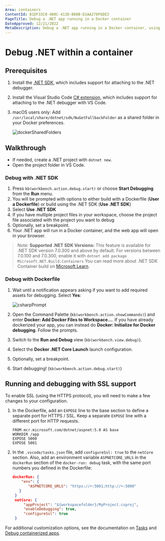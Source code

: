 ```yaml
---
Area: containers
ContentId: B1DF33C0-400C-413D-B60B-D1AA278F6DE3
PageTitle: Debug a .NET app running in a Docker container
DateApproved: 12/21/2022
MetaDescription: Debug a .NET app running in a Docker container, using Visual Studio Code.
---
```

# Debug .NET within a container

## Prerequisites

1. Install the [.NET SDK](https://www.microsoft.com/net/download), which includes support for attaching to the .NET debugger.

1. Install the Visual Studio Code [C# extension](https://marketplace.visualstudio.com/items?itemName=ms-dotnettools.csharp), which includes support for attaching to the .NET debugger with VS Code.

1. macOS users only: Add `/usr/local/share/dotnet/sdk/NuGetFallbackFolder` as a shared folder in your Docker preferences.

    ![dockerSharedFolders](images/debug/mac-folders.png)

## Walkthrough

- If needed, create a .NET project with `dotnet new`.
- Open the project folder in VS Code.

### Debug with .NET SDK

1. Press `kb(workbench.action.debug.start)` or choose **Start Debugging** from the **Run** menu.
1. You will be prompted with options to either build with a Dockerfile (**User a Dockerfile**) or build using the .NET SDK (**Use .NET SDK**)
1. Select **Use .NET SDK**
1. If you have multiple project files in your workspace, choose the project file associated with the project you want to debug
1. Optionally, set a breakpoint.
2. Your .NET app will run in a Docker container, and the web app will open in your browser.

> Note: **Supported .NET SDK Versions:** This feature is available for .NET SDK version 7.0.300 and above by default. For versions between 7.0.100 and 7.0.300, enable it with `dotnet add package Microsoft.NET.Build.Containers` You can read more about .NET SDK Container build on [Microsoft Learn](https://learn.microsoft.com/en-us/dotnet/core/docker/publish-as-container).


### Debug with Dockerfile

1. Wait until a notification appears asking if you want to add required assets for debugging. Select **Yes**:

   ![csharpPrompt](images/debug/csharp-prompt.png)

2. Open the Command Palette (`kb(workbench.action.showCommands)`) and enter **Docker: Add Docker Files to Workspace...**. If you have already dockerized your app, you can instead do **Docker: Initialize for Docker debugging**. Follow the prompts.
3. Switch to the **Run and Debug** view (`kb(workbench.view.debug)`).
4. Select the **Docker .NET Core Launch** launch configuration.
5. Optionally, set a breakpoint.
6. Start debugging! (`kb(workbench.action.debug.start)`)

## Running and debugging with SSL support

To enable SSL (using the HTTPS protocol), you will need to make a few changes to your configuration.

1. In the Dockerfile, add an `EXPOSE` line to the base section to define a separate port for HTTPS / SSL. Keep a separate `EXPOSE` line with a different port for HTTP requests.

   ```docker
   FROM mcr.microsoft.com/dotnet/aspnet:5.0 AS base
   WORKDIR /app
   EXPOSE 5000
   EXPOSE 5001
   ```

1. In the `.vscode/tasks.json` file, add `configureSsl: true` to the `netCore` section. Also, add an environment variable `ASPNETCORE_URLS` in the `dockerRun` section of the `docker-run: debug` task, with the same port numbers you defined in the Dockerfile:

   ```json
   dockerRun: {
       "env": {
          "ASPNETCORE_URLS": "https://+:5001;http://+:5000"
      }
    }
    netCore: {
        "appProject": "${workspacefolder}/MyProject.csproj",
        "enableDebugging": true,
        "configureSsl": true
    }
   ```

For additional customization options, see the documentation on [Tasks](/docs/containers/reference.md) and [Debug containerized apps](/docs/containers/debug-common.md).
